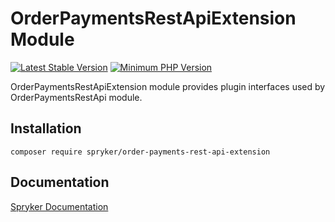 # OrderPaymentsRestApiExtension Module
[![Latest Stable Version](https://poser.pugx.org/spryker/order-payments-rest-api-extension/v/stable.svg)](https://packagist.org/packages/spryker/order-payments-rest-api-extension)
[![Minimum PHP Version](https://img.shields.io/badge/php-%3E%3D%208.3-8892BF.svg)](https://php.net/)

OrderPaymentsRestApiExtension module provides plugin interfaces used by OrderPaymentsRestApi module.

## Installation

```
composer require spryker/order-payments-rest-api-extension
```

## Documentation

[Spryker Documentation](https://docs.spryker.com)
